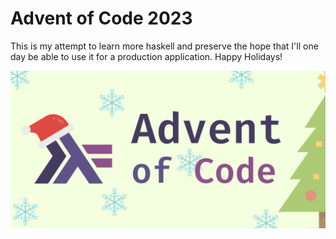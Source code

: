 # Advent of Code 2023

This is my attempt to learn more haskell and preserve the hope that I'll one day be able to use it for a production application. Happy Holidays!

![Banner of Advent of Code in Haskell](./assets/haskell-aoc-banner.png)